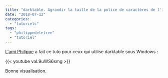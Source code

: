 ```yaml
---
title: "darktable. Agrandir la taille de la police de caractères de l'interface. Windows"
date: "2018-07-12"
categories: 
  - "tutoriels"
tags: 
  - "philippedeletree"
  - "tutoriel"
---
```


[L'ami Philippe](https://www.youtube.com/channel/UCyuC63yBPP5vteLZ-l7T8OA) a fait ce tuto pour ceux qui utilise darktable sous Windows : 

{{< youtube vaL9uWS6smg >}}

Bonne visualisation.

